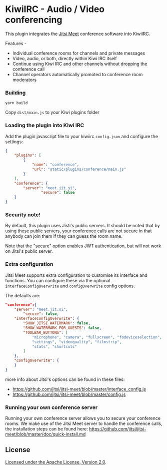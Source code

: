 # KiwiIRC - Audio / Video conferencing

This plugin integrates the [Jitsi Meet](https://jitsi.org/jitsi-meet/) conference software into KiwiIRC. 

Features -
* Individual conference rooms for channels and private messages
* Video, audio, or both, directly within Kiwi IRC itself
* Continue using Kiwi IRC and other channels without dropping the conference call
* Channel operators automatically promoted to conference room moderators

### Building
~~~shell
yarn build
~~~

Copy `dist/main.js` to your Kiwi plugins folder

### Loading the plugin into Kiwi IRC
Add the plugin javascript file to your kiwiirc `config.json` and configure the settings:

```json
{
	"plugins": [
		{
			"name": "conference",
			"url": "static/plugins/conference/main.js"
		}
	],
	"conference": {
		"server": "meet.jit.si",
                "secure": false
	}
}
```

### Security note!
By default, this plugin uses Jisti's public servers. It should be noted that by using these public servers, your conference calls are not secure in that anybody can join them if they can guess the room name.

Note that the "secure" option enables JWT authentication, but will not work on Jitsi's public server.

### Extra configuration
Jitsi Meet supports extra configuration to customise its interface and functions. You can configure these via the optional `interfaceConfigOverwrite` and `configOverwrite` config options.

The defaults are:
~~~json
"conference":{ 
	"server": "meet.jit.si",
        "secure": false,
	"interfaceConfigOverwrite": {
		"SHOW_JITSI_WATERMARK": false,
		"SHOW_WATERMARK_FOR_GUESTS": false,
		"TOOLBAR_BUTTONS": [
			"microphone", "camera", "fullscreen", "fodeviceselection", "hangup",
			"settings", "videoquality", "filmstrip",
			"stats", "shortcuts"
		]
	},
	"configOverwrite": {
	}
}
~~~
  
more info about Jitsi's options can be found in these files:
* https://github.com/jitsi/jitsi-meet/blob/master/interface_config.js
* https://github.com/jitsi/jitsi-meet/blob/master/config.js

### Running your own conference server
Running your own conference server allows you to secure your conference rooms. We make use of the Jitsi Meet server to handle the conference calls, the installation steps can be found here: https://github.com/jitsi/jitsi-meet/blob/master/doc/quick-install.md

## License

[ Licensed under the Apache License, Version 2.0](LICENSE).
